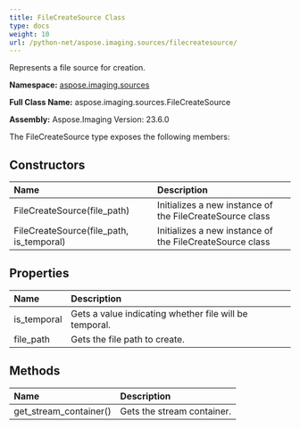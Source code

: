 ```yaml
---
title: FileCreateSource Class
type: docs
weight: 10
url: /python-net/aspose.imaging.sources/filecreatesource/
---
```


Represents a file source for creation.

**Namespace:** [aspose.imaging.sources](/imaging/python-net/aspose.imaging.sources/)

**Full Class Name:** aspose.imaging.sources.FileCreateSource

**Assembly:**  Aspose.Imaging Version: 23.6.0

The FileCreateSource type exposes the following members:
## **Constructors**
|**Name**|**Description**|
| :- | :- |
|FileCreateSource(file_path)|Initializes a new instance of the FileCreateSource class|
|FileCreateSource(file_path, is_temporal)|Initializes a new instance of the FileCreateSource class|
## **Properties**
|**Name**|**Description**|
| :- | :- |
|is_temporal|Gets a value indicating whether file will be temporal.|
|file_path|Gets the file path to create.|
## **Methods**
|**Name**|**Description**|
| :- | :- |
|get_stream_container()|Gets the stream container.|
